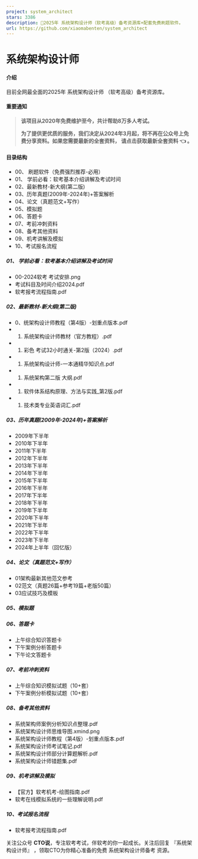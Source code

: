 ```yaml
---
project: system_architect
stars: 3386
description: 💯2025年 系统架构设计师（软考高级）备考资源库+配套免费刷题软件。
url: https://github.com/xiaomabenten/system_architect
---
```


系统架构设计师
=======

#### 介绍

目前全网最全面的2025年 系统架构设计师 （软考高级）备考资源库。

#### 重要通知

> **该项目从2020年免费维护至今，共计帮助8万多人考试。**
> 
> **为了提供更优质的服务，我们决定从2024年3月起，将不再在公众号上免费分享资料。如果您需要最新的全套资料， 请点击获取最新全套资料 👈 。**

#### 目录结构

-   00、 刷题软件（免费强烈推荐-必用）
-   01、 学前必看：软考基本介绍讲解及考试时间
-   02、最新教材-新大纲(第二版)
-   03、历年真题(2009年-2024年)+答案解析
-   04、论文（真题范文+写作）
-   05、模拟题
-   06、答题卡
-   07、考前冲刺资料
-   08、备考其他资料
-   09、机考讲解及模拟
-   10、考试报名流程

##### 01、 学前必看：软考基本介绍讲解及考试时间

-   00-2024软考 考试安排.png
-   考试科目及时间介绍2024.pdf
-   软考报考流程指南.pdf

##### 02、最新教材-新大纲(第二版)

-   0、统架构设计师教程（第4版）-划重点版本.pdf
-   1.  系统架构设计师教材（官方教程）.pdf
-   1.  彩色 考试32小时通关-第2版（2024）.pdf
-   1.  系统架构设计师-一本通精华知识点.pdf
-   1.  系统架构第二版 大纲.pdf
-   1.  软件体系结构原理、方法与实践\_第2版.pdf
-   1.  技术类专业英语词汇.pdf

##### 03、历年真题(2009年-2024年)+答案解析

-   2009年下半年
-   2010年下半年
-   2011年下半年
-   2012年下半年
-   2013年下半年
-   2014年下半年
-   2015年下半年
-   2016年下半年
-   2017年下半年
-   2018年下半年
-   2019年下半年
-   2020年下半年
-   2021年下半年
-   2022年下半年
-   2023年下半年
-   2024年上半年（回忆版）

##### 04、论文（真题范文+写作）

-   01架构最新其他范文参考
-   02范文（真题26篇+参考19篇+老版50篇）
-   03应试技巧及模板

##### 05、模拟题

##### 06、答题卡

-   上午综合知识答题卡
-   下午案例分析答题卡
-   下午论文答题卡

##### 07、考前冲刺资料

-   上午综合知识模拟试题（10+套）
-   下午案例分析模拟试题（10+套）

##### 08、备考其他资料

-   系统架构师案例分析知识点整理.pdf
-   系统架构设计师思维导图.xmind.png
-   系统架构设计师教程（第4版）-划重点版本.pdf
-   系统架构设计师考试笔记.pdf
-   系统架构设计师部分计算题解析.pdf
-   系统架构设计师错题集.pdf

##### 09、机考讲解及模拟

-   【官方】软考机考-绘图指南.pdf
-   软考在线模拟系统的一些理解说明.pdf

##### 10、考试报名流程

-   软考报考流程指南.pdf

关注公众号 **CTO说**，专注软考考试，伴软考的你一起成长。关注后回复 『系统架构设计师』 ，领取CTO为你精心准备的免费 系统架构设计师备考 资源。
